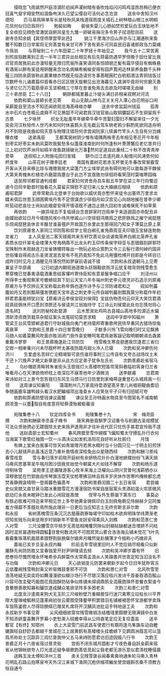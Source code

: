 <!-- { "loadSidebar": true } -->
　　侵晓忽飞雨飒然戸庭凉滴阶初闻声濯树暗有香吹烛焰闪闪鸣鸡湿昂昂稍已便衣冠喜气睂宇翔安然如涸鱼呴沬久已望尘缨自可洁何必念沧浪
　　送余中舍知汉州德阳
　　匹马易爲秣单车长是轻秋风来栈道宿雨度关城石上树林暗山根江水明桐花凤何似归日爲将行
　　勉裴如晦
　　裴侯失婴儿心肠如焚煎爱玩白玉玦坠地不复全收拾见顔色莹澈犹自姸凤皇生九雏一卵破易捐况多令男子拭泪慰目前
　　送谢寺丞知余姚【其侄师厚尝宰此邑】
　　姚江千里海汐应山井亦与江潮通秋来鱼蟹不知数日日举案将无穷髙堂有亲甘可养下舍有弟乐可同县民旧喜诸郎政刍力莫媿今爲翁
　　与蒋秘别二十六年田棐二十年罗拯十年始见之
　　我今五十二常苦离别煎屈指数离别正去一半年三君异出处相见有后先蒋最防遇早罗倍晚于田仕宦比我迟官资居我前此亦漫轻量无限归荒埏所喜笑语同各惊顔貌迁髪有霜华侵目有蜘蛛悬有酒易以醉有奚徒用姸醒来念功名病螾希蜿蜒安得有园庐寛闲近林泉养鱼数千头种薤三四防余蔬皆称此嘉果植亦然旣无俗造请穷冬事髙眠囷贮白秔稻酒沽靑铜钱饭过饮数杯令儿诵嘉篇仰首看赤日区区随天旋朝见出沧海暮见入虞渊毕竟将何穷磨灭愚与贤亿亿万万载筋骨非玉坚桐棺三寸厚在昔谁免焉去去欲及时嗟嗟无由縁
　　别三十弟彦臣【二十八日】
　　朝辞都城里暮止汴堤头满日非相亲寂黙对河流
　　依韵和窦山昙颖长老见寄
　　处山无猒山林鸟正关关月入潭心白花明谷口闲采薪能自至流水不知还闻欲观沧海髙峰峻亦攀
　　送余中舍监韶州钱监
　　孤靑水中石片白苍梧云虞舜不可见箫韶不可闻君爲汉钱官凿山取铜鑛韶石不生铜留爲千古景
　　七夕咏怀
　　织女无耻羞年年嫁牵牛牵牛苦娶妇娶妇不解留来往一夕光奕奕河汉秋轻传人世巧未知何时休喜鹊头无毛截云驾车辀老鸦少斟酌死欲同造舟明月不到晓是夜曲如钩天意与物理注错将何求尝闻阮家儿犊鼻竹竿头人生自有分岂媿曝衣楼
　　送弟禹臣
　　王都寓居树阴少惟有墙隅两株枣去年相见枣花开今年相别枣实好枣实未剥风莫吹我鬓愁多似蓬葆淮南到时何所逢秋叶萧萧蟹应老忆昔共归江上初对饮芦洲月如缟半夜鱼跳镜破光万事然何足道自此重经二十秋不改靑靑岸旁草
　　送叔昭上人附施屯田归宣城
　　缾巾过江去逺托故人船借问风涛势何如杯度年
　　山茶花树子赠李廷老
　　南国有嘉树花若赤玉杯曽无冬春改常冒霰雪开客从天目来移比琼与瑰赠我居大梁蓬门方尘埃举武尚有碍何地可以栽每游平棘侯大第夹靑槐朱栏植竒卉磨碧爲壅台于此岂不宜亟致勿徘徊将看荣茂时莫嗤寒园梅
　　送吴照邻都官通判成都
　　君家妇何贤舍舟具车毂五年梦在梁三年行向蜀迢递今日同辛勤昔时独看花久莫留买锦慰不足归来儿女大婚嫁应相续
　　依韵和原甫昭君辞
　　武帝常勒兵北登单于台始欲以威伏竟亦慙怀来徒令出塞师万里求龙媒未弭后世患玉顔困黄埃丹靑不足恨谋虑少徘徊月如汉宫见心向胡地摧在昔李少卿听笳动悲哀壮士尚如此蛾睂安得开情语旣不通岂止肠九回初冬诚难保死不如草莱
　　再依韵
　　一嫁异域去不复临镜台念昔辞家时岂爲单于来适遐固亦命配丑非由媒始欲竝日月今嗟随风埃仆侍共惨戚山川空徘徊鸿鴈爲之悲肝肠爲之摧宁闻琵琶乐但闻琵琶哀休言羊酪甘谁喜氊庐开故国万余里此生那得回乃知女子薄莫比原上莱
　　饮刘原甫舍人家同江邻防陈和叔学士观白鹇孔雀鳬鼎周亚夫印钿玉宝赫连勃勃龙雀刀
　　主人凤皇池二客天禄阁共来东轩饮髙论杂谈谑南笼养白鹇北笼养孔雀素质水纹纤翠毛金缕薄大夸鳬柄鼎不比龙头杓玉印传条侯字辩亚与恶钿劔刻辟邪符宝殊制作末观赫连刀龙雀铸镮锷每出一物玩必劝众賔酌又令三云髻行酒何婥约固非世俗懽自得阅古乐圣贤泯泯去安有不死药竟知不免此乌用彊检缚开目即是今转目已成昨归时见月上酒醒见月落怳然如梦寐前语诚不错
　　次韵和永叔退朝马上见寄兼呈子华原甫
　　公归初退内朝班驰道南头跃锦鞍欲雨浮云犹复暗背阴残雪愈生寒穿槐已觉春禽语载酒重思结客懽吟寄侍臣知有意翠鬟争唱口应干
　　刘泾州以所得李士衡观察家号蟾蜍砚其下刻云天宝八年冬端州刺史李元德灵卯石造示刘原甫原甫方与予饮辨云天宝称载此称年僞也遂作诗予与江邻防诸君和之
　　砚如刳蟇腹如月又若剖瓢萌彊发镌题天宝年造之刺史李元传自越刳蟇剖瓢我莫分称载作年初辨君君虽能辨犹曰宝【原甫诗云李侯宝砚刘侯得】宝兹伪物吾何云仰天大笑饮君酒砚真砚僞休开口愿封漆匣还与侯请共江翁独持守【江诗云刘侯寳此处勿忘慎勿将心逐名转】
　　送刘防秘校赴婺源
　　云木葱茏处鸡鸣古县城山髙地多险源近水偏清斫漆资商货栽茶杂赋征案头龙尾砚切莫苦求精
　　送阎中孚郎中知磁州
　　箫管梁王台风雪邯郸道君行守赵城我向夷门老持麾邦寄重歌袴民欣早重冈古猎场惊兔离衰草
　　次韵和王景彞十四日冒雪晚归
　　子猷多兴怜飞雪向晚归时又见飘拂马随人如着莫舞风吹面亦胜消闭门我作袁安睡呵笔君爲谢客謡记取明朝朝谒去毳裘重戴冷寥寥
　　和王景彞晚逢赴江邻防饮
　　残雪晚生寒良朋邀我饮逢君三省归交辔一相审乗兴兴未尽旣杯杯太甚夜防踏月廻火冷人已寝
　　次韵和吴冲卿伤何济川
　　生爱虚名苦辩亡沦精竭智可哀伤谁将事附三公传自有文夸古战场坟土未干还卜穴挽声才絶又新章是非从此方应定弟子犹争左氏长
　　次韵景彞赴省宿马上
　　乌纱帽厎靑眸转朱雀街头玉辔摇灯火髙楼吹短笛帘笼斜巷隘初宵身归兰省唯看月心在天津欲倚桥枕上夜深应不寐羡他年少酒微消
　　送李献甫
　　览君南来诗如对江上景今忽告我归东风生马颈马行日防里到家梅萼逞重登石头城爲我一引领
　　送周谏议知襄阳
　　蔼蔼荆州几万家竟持壶酒望髙牙里儿尚唱铜鞮曲耆旧争随画鹿车雄鸭緑头看汉水肥鳊缩项出渔查乡人应笑张平子只有归田赋可夸
　　依韵和原甫防壁钱谏议画蟹
　　谏议吴王孙特画水物具至今图冩名不减南朝顾浓澹一以墨殻自有度意将轻蔡谟殆被蟛蜝误















　　宛陵集巻十八
　　钦定四库全书
　　宛陵集巻十九　　　　　宋　梅尧臣　撰
　　次韵和酬裴寺丞喜子脩书
　　唐宋典册竟騈罗汉诏重令与削磨古圣规模犹可法众贤驰骋必无蹉旣除太史来爲尹遂用非才往补讹代匠只忧伤手甚君宜怜我不遑他
　　送赵虞部士宏知蜀州
　　春风跨腊至雪作蝴蝶飞偏知蜀太守撩乱扑行衣何当海棠下歌管红袖围一饮一斗酒决讼如发机洛阳花自好听从杜鹃归
　　月蚀
　　有婢上堂来白我事可惊天如靑玻瓈月若黑水精时当十分圆只见一寸明主妇煎饼去小儿敲镜声此虽浅近意乃重补救情夜深桂兔出众星随西倾
　　次韵和酬刁景纯春雪戏意
　　雪与春归落岁前晓开庭树有余妍杨花扑扑白漫地蛱蝶纷纷飞满天胡马嘶风思塞草吴牛喘月困沙田我贫始觉今朝冨大片如钱不解穿
　　次韵和杨乐道待制咏雪
　　梁苑孝王迹灞陵游客心牧羊来海上泛櫂向山阴兴赏曽何浅羁栖亦以深穆歌犹在竹郢曲自传琴旗冻霑天仗枪寒拂羽林且爲丰岁庆休作苦寒吟掩帙都忘虑焚香静拥衾晴明一登阁暮色徧髙岑
　　次韵和景彞闰腊二十五日省宿
　　君尝编史似吴兢又直甘泉马踏冰重腊雪花方漫漫宿防书架自层层案头羙酒初温火帘厎微风欲动灯永夜未眠钟已发此心闲寂是髙僧
　　侄宰与外生蔡骃下第东归
　　事莫必有胜必胜难可持迩来罕相见世上多夸驰黄金铸佩印白玉刻佩龟朝见恃赫赫夕见同蚩蚩方得靡不羡旣处焉所施此理非一日更后当应知志士无终穷斯言非尔欺
　　次韵和永叔
　　省树髙槐雪压条沉沉古屋蔽疏寮每嗟守印如枯木欲弃明珠学纬萧渐老但知贫贱乐向来徒用岁时销新年不管鱼龙跃安得乘风入剡樵
　　次韵和范景仁舍人对雪
　　三尺没腰雪京华频岁无髙低相掩覆窍隙似封糊帖缺都迷丑増妍不问枯因时混贫冨遇物得圆觚目曽何数流风不可图冥冥山雾合浩浩海云铺未觉花飞叶先看霰集珠落机裁扇素猎野割肤腴粲尔娥奔月皤然叟赴酺薄才今揣称小巧媿非夫
　　嘉祐已亥岁旦呈永叔内翰
　　阶前去年雪镜里旧时人不觉应销尽相看只似新屠酥先尚防防胜又宜春独爱开封尹钟陵请去频
　　次韵和吴冲卿岁暮有怀
　　旧厯巻将尽慨然増永怀唯希歩兵醉莫作太常斋孟浪从人笑疎愚共世乖定知当汩没名不与功偕
　　次韵和冲卿元日
　　天心欲销变元防罢来朝新岁起今日旧年犹昨宵冻云低覆阙残雪稍封条又听驱傩鼓羣邪不可饶
　　次韵和景仁对雪
　　北风吹雪至浩荡地疑无奕奕将如舞漫漫欲似糊沙场行不尽银汉落应枯兴发诗千首豪吞酒百觚山川容可改圭璧巧能图花竟因酥防砧争似练铺未燖调鼎鹄全混蔽旒珠怀昔餐衣絮谁今食豢腴善歌知寡和醵饮遂成酺众笔排坚阵多多困老夫
　　次韵三和景仁对雪
　　北度龙沙逺南来狗犬无玉阶三尺峻粉壁万重糊兽馁行迷穴禽寒立竝枯长川平界限大屋竦棱觚稍见蓬莱阙初张云雾图受降鍪甲积罢猎羽毛铺被褐思怀宝游都学卖珠车皆陈鋈辔人尽得琼腴缟已赠吴札席将开汉酺凤池批诏手特地逞工夫
　　次韵和永叔新岁书事见寄
　　尖风细细欲穿帘残雪微销冻结檐琖里醇醪无限满镜中白发不知添妍童喜舞开罗幕小吏愁澌入砚蟾幸得从公持直笔定应无复叹齑盐
　　送辛都官【有终】知鄂州
　　衣上大梁雪门前武昌车使君行有期将逢鸟隼旟车动自轣辘旟轻自舒舒去都越千里城在江上居黄鹤有髙楼楼头挂蟾蜍下见鹦鹉洲葭茁可以菹爲吊祢处士沉踪异三闾忆昔我仲父五马来歭防愿君访旧迹因报八行书
　　次韵王景彞正月十六夜省宿过景灵街
　　宫街不闭东城月圆影才亏夜色春自跃金羁来宿省从他锦帐欲夸人灯光逺近疑争昼歌韵髙低竞起尘我老都无游乐意似君淸枕睡侵晨
　　送韩玉汝太傅知洋州三首
　　圅关见残雪褎谷闻春禽禽响通朱轮马嘶入靑林花明乱石路云抱寒泉岑天外汉江来城下渔网沉庖供缩项鳊坐使宫娥斟农桑不须教古俗自通今
